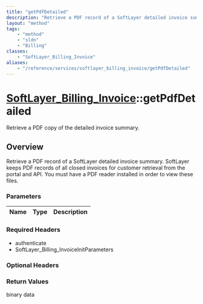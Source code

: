```yaml
---
title: "getPdfDetailed"
description: "Retrieve a PDF record of a SoftLayer detailed invoice summary. SoftLayer keeps PDF records of all closed invoices for cu... "
layout: "method"
tags:
    - "method"
    - "sldn"
    - "Billing"
classes:
    - "SoftLayer_Billing_Invoice"
aliases:
    - "/reference/services/softlayer_billing_invoice/getPdfDetailed"
---
```

# [SoftLayer_Billing_Invoice](/reference/services/SoftLayer_Billing_Invoice)::getPdfDetailed

Retrieve a PDF copy of the detailed invoice summary.


## Overview 
Retrieve a PDF record of a SoftLayer detailed invoice summary. SoftLayer keeps PDF records of all closed invoices for customer retrieval from the portal and API. You must have a PDF reader installed in order to view these files. 

### Parameters 
|Name | Type | Description |
| --- | --- | --- |


### Required Headers
* authenticate
* SoftLayer_Billing_InvoiceInitParameters

### Optional Headers

### Return Values
binary data

